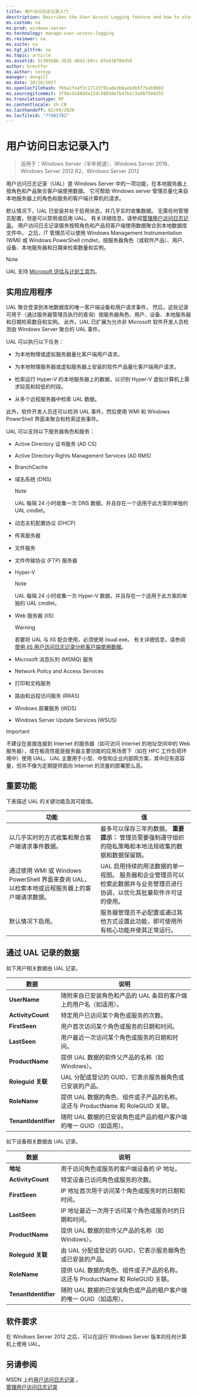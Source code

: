 ```yaml
---
title: 用户访问日志记录入门
desctription: Describes the User Access Logging feature and how to start using it.
ms.custom: na
ms.prod: windows-server
ms.technology: manage-user-access-logging
ms.reviewer: na
ms.suite: na
ms.tgt_pltfrm: na
ms.topic: article
ms.assetid: 5c395b8b-3b35-4042-b9cc-07e438f86d50
author: brentfor
ms.author: coreyp
manager: dongill
ms.date: 10/16/2017
ms.openlocfilehash: f69a1fe4f3c17123f91ade3b6aebdb5f7bab9982
ms.sourcegitcommit: 3f9bcd188dda12dc5803defb47b2c3a907504255
ms.translationtype: MT
ms.contentlocale: zh-CN
ms.lasthandoff: 02/04/2020
ms.locfileid: "77001782"
---
```

# <a name="get-started-with-user-access-logging"></a>用户访问日志记录入门

>适用于：Windows Server（半年频道）、Windows Server 2016、Windows Server 2012 R2、Windows Server 2012

用户访问日志记录（UAL）是 Windows Server 中的一项功能，在本地服务器上按角色和产品聚合客户端使用数据。 它可帮助 Windows server 管理员量化来自本地服务器上的角色和服务的客户端计算机的请求。  
  
默认情况下，UAL 已安装并处于启用状态，并几乎实时收集数据。 无需任何管理员配置，但是可以禁用或启用 UAL。 有关详细信息，请参阅[管理用户访问日志记录](Manage-User-Access-Logging.md)。 用户访问日志记录服务按照角色和产品将客户端使用数据聚合到本地数据库文件中。  之后，IT 管理员可以使用 Windows Management Instrumentation (WMI) 或 Windows PowerShell cmdlet，按服务器角色（或软件产品）、用户、设备、本地服务器和日期来检索数量和实例。  
  
> [!NOTE]  
> UAL 支持 [Microsoft 评估与计划工具包](https://go.microsoft.com/fwlink/?LinkID=111000)。  
  
## <a name="BKMK_APP"></a>实用应用程序  
UAL 聚合登录到本地数据库的唯一客户端设备和用户请求事件。 然后，这些记录可用于（通过服务器管理员执行的查询）按服务器角色、用户、设备、本地服务器和日期检索数目和实例。  此外，UAL 已扩展为允许非 Microsoft 软件开发人员检测由 Windows Server 聚合的 UAL 事件。  
  
UAL 可以执行以下任务：  
  
-   为本地物理或虚拟服务器量化客户端用户请求。  
  
-   为本地物理服务器或虚拟服务器上安装的软件产品量化客户端用户请求。  
  
-   检索运行 Hyper-V 的本地服务器上的数据，以识别 Hyper-V 虚拟计算机上需求较高和较低的时段。  
  
-   从多个远程服务器中检索 UAL 数据。  
  
此外，软件开发人员还可以检测 UAL 事件，然后使用 WMI 和 Windows PowerShell 界面来聚合和检索这些事件。  
  
UAL 可以支持以下服务器角色和服务：  
  
-   Active Directory 证书服务 (AD CS)  
  
-   Active Directory Rights Management Services (AD RMS)  
  
-   BranchCache  
  
-   域名系统 (DNS)  
  
    > [!NOTE]  
    > UAL 每隔 24 小时收集一次 DNS 数据，并且存在一个适用于此方案的单独的 UAL cmdlet。  
  
-   动态主机配置协议 (DHCP)  
  
-   传真服务器  
  
-   文件服务  
  
-   文件传输协议 (FTP) 服务器  
  
-   Hyper-V  
  
    > [!NOTE]  
    > UAL 每隔 24 小时收集一次 Hyper-V 数据，并且存在一个适用于此方案的单独的 UAL cmdlet。  
  
-   Web 服务器 (IIS)  
  
    > [!WARNING]  
    > 若要将 UAL 与 IIS 配合使用，必须使用 iisual.exe。 有关详细信息，请参阅 [使用 IIS 用户访问日志记录分析客户端使用数据](https://www.iis.net/learn/manage/configuring-security/analyzing-client-usage-data-with-iis-user-access-logging)。  
  
-   Microsoft 消息队列 (MSMQ) 服务  
  
-   Network Policy and Access Services  
  
-   打印和文档服务  
  
-   路由和远程访问服务 (RRAS)  
  
-   Windows 部署服务 (WDS)  
  
-   Windows Server Update Services (WSUS)  
  
> [!IMPORTANT]  
> 不建议在直接连接到 Internet 的服务器（如可访问 Internet 的地址空间中的 Web 服务器），或在极高性能是服务器主要功能的应用场景下（如在 HPC 工作负荷环境中）使用 UAL。 UAL 主要用于小型、中型和企业内部网方案，其中应有高容量，但并不像为定期提供面向 Internet 的流量的部署那么高。  
  
## <a name="BKMK_NEW"></a>重要功能  
下表描述 UAL 的关键功能及其可能值。  
  
|功能|值|  
|-----------------|---------|  
|以几乎实时的方式收集和聚合客户端请求事件数据。|最多可以保存三年的数据。 **重要提示：** 管理员需要强制遵守组织的隐私策略和本地法规收集的数据和数据保留期。|  
|通过使用 WMI 或 Windows PowerShell 界面来查询 UAL，以检索本地或远程服务器上的客户端请求数据。|UAL 启用持续的用法数据的单一视图。 服务器和企业管理员可以检索此数据并与业务管理员进行协调，以优化其批量软件许可证的使用。|  
|默认情况下启用。|服务器管理员不必配置或通过其他方式设置此功能，即可使用所有核心功能并使其正常运行。|  
  
## <a name="data-logged-with-ual"></a>通过 UAL 记录的数据  
如下用户相关数据由 UAL 记录。  
  
|数据|说明|  
|--------|---------------|  
|**UserName**|随附来自已安装角色和产品的 UAL 条目的客户端上的用户名（如适用）。|  
|**ActivityCount**|特定用户已访问某个角色或服务的次数。|  
|**FirstSeen**|用户首次访问某个角色或服务的日期和时间。|  
|**LastSeen**|用户最近一次访问某个角色或服务的日期和时间。|  
|**ProductName**|提供 UAL 数据的软件父产品的名称（如 Windows）。|  
|**Roleguid 关联**|UAL 分配或登记的 GUID，它表示服务器角色或已安装的产品。|  
|**RoleName**|提供 UAL 数据的角色、组件或子产品的名称。 这还与 ProductName 和 RoleGUID 关联。|  
|**TenantIdentifier**|随附 UAL 数据的已安装角色或产品的租户客户端的唯一 GUID（如适用）。|  
  
如下设备相关数据由 UAL 记录。  
  
|数据|说明|  
|--------|---------------|  
|**地址**|用于访问角色或服务的客户端设备的 IP 地址。|  
|**ActivityCount**|特定设备已访问角色或服务的次数。|  
|**FirstSeen**|IP 地址首次用于访问某个角色或服务时的日期和时间。|  
|**LastSeen**|IP 地址最近一次用于访问某个角色或服务时的日期和时间。|  
|**ProductName**|提供 UAL 数据的软件父产品的名称（如 Windows）。|  
|**Roleguid 关联**|由 UAL 分配或登记的 GUID，它表示服务器角色或已安装的产品。|  
|**RoleName**|提供 UAL 数据的角色、组件或子产品的名称。 这还与 ProductName 和 RoleGUID 关联。|  
|**TenantIdentifier**|随附 UAL 数据的已安装角色或产品的租户客户端的唯一 GUID（如适用）。|  
  
## <a name="BKMK_SOFT"></a>软件要求  
在 Windows Server 2012 之后，可以在运行 Windows Server 版本的任何计算机上使用 UAL。  
  
## <a name="see-also"></a>另请参阅  
MSDN 上的[用户访问日志记录](https://msdn.microsoft.com/library/windows/desktop/hh437528(v=vs.85).aspx) 。  
[管理用户访问日志记录](Manage-User-Access-Logging.md)  
  

